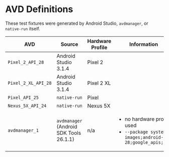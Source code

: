 # AVD Definitions

These test fixtures were generated by Android Studio, `avdmanager`, or `native-run` itself.

AVD                 | Source                                  | Hardware Profile | Information
--------------------|-----------------------------------------|------------------|-------------
`Pixel_2_API_28`    | Android Studio 3.1.4                    | Pixel 2          |
`Pixel_2_XL_API_28` | Android Studio 3.1.4                    | Pixel 2 XL       |
`Pixel_API_25`      | `native-run`                            | Pixel            |
`Nexus_5X_API_24`   | `native-run`                            | Nexus 5X         |
`avdmanager_1`      | `avdmanager` (Android SDK Tools 26.1.1) | n/a              | <ul><li>no hardware profile used</li><li>`--package system-images;android-28;google_apis;x86`</li></ul>
